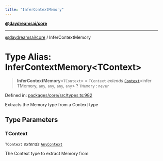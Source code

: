 ```yaml
---
title: "InferContextMemory"
---
```


[**@daydreamsai/core**](./api-reference.md)

***

[@daydreamsai/core](./api-reference.md) / InferContextMemory

# Type Alias: InferContextMemory\<TContext\>

> **InferContextMemory**\<`TContext`\> = `TContext` *extends* [`Context`](./Context.md)\<infer TMemory, `any`, `any`, `any`, `any`\> ? `TMemory` : `never`

Defined in: [packages/core/src/types.ts:982](https://github.com/dojoengine/daydreams/blob/bbf75946e0d6d99fbdde4cebb2f8a4e8926724f1/packages/core/src/types.ts#L982)

Extracts the Memory type from a Context type

## Type Parameters

### TContext

`TContext` *extends* [`AnyContext`](./AnyContext.md)

The Context type to extract Memory from
